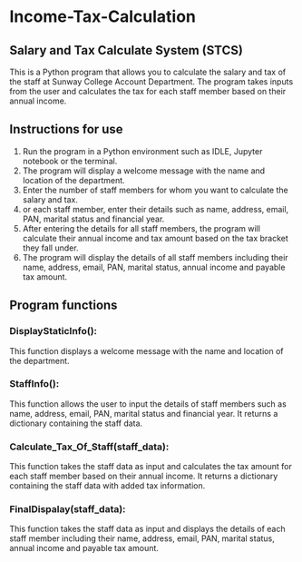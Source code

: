 # Income-Tax-Calculation

## Salary and Tax Calculate System (STCS)
This is a Python program that allows you to calculate the salary and tax of the staff at Sunway College Account Department. The program takes inputs from the user and calculates the tax for each staff member based on their annual income.

## Instructions for use
1. Run the program in a Python environment such as IDLE, Jupyter notebook or the terminal.
2. The program will display a welcome message with the name and location of the department.
3. Enter the number of staff members for whom you want to calculate the salary and tax.
4. or each staff member, enter their details such as name, address, email, PAN, marital status and financial year.
5. After entering the details for all staff members, the program will calculate their annual income and tax amount based on the tax bracket they fall under.
6. The program will display the details of all staff members including their name, address, email, PAN, marital status, annual income and payable tax amount.

## Program functions
### DisplayStaticInfo(): 
This function displays a welcome message with the name and location of the department.

### StaffInfo(): 
This function allows the user to input the details of staff members such as name, address, email, PAN, marital status and financial year. It returns a dictionary containing the staff data.

### Calculate_Tax_Of_Staff(staff_data): 
This function takes the staff data as input and calculates the tax amount for each staff member based on their annual income. It returns a dictionary containing the staff data with added tax information.

### FinalDispalay(staff_data): 
This function takes the staff data as input and displays the details of each staff member including their name, address, email, PAN, marital status, annual income and payable tax amount.
